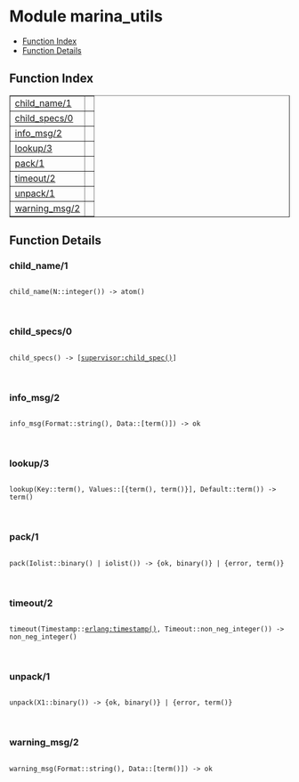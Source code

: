 

# Module marina_utils #
* [Function Index](#index)
* [Function Details](#functions)


<a name="index"></a>

## Function Index ##


<table width="100%" border="1" cellspacing="0" cellpadding="2" summary="function index"><tr><td valign="top"><a href="#child_name-1">child_name/1</a></td><td></td></tr><tr><td valign="top"><a href="#child_specs-0">child_specs/0</a></td><td></td></tr><tr><td valign="top"><a href="#info_msg-2">info_msg/2</a></td><td></td></tr><tr><td valign="top"><a href="#lookup-3">lookup/3</a></td><td></td></tr><tr><td valign="top"><a href="#pack-1">pack/1</a></td><td></td></tr><tr><td valign="top"><a href="#timeout-2">timeout/2</a></td><td></td></tr><tr><td valign="top"><a href="#unpack-1">unpack/1</a></td><td></td></tr><tr><td valign="top"><a href="#warning_msg-2">warning_msg/2</a></td><td></td></tr></table>


<a name="functions"></a>

## Function Details ##

<a name="child_name-1"></a>

### child_name/1 ###


<pre><code>
child_name(N::integer()) -&gt; atom()
</code></pre>
<br />


<a name="child_specs-0"></a>

### child_specs/0 ###


<pre><code>
child_specs() -&gt; [<a href="supervisor.md#type-child_spec">supervisor:child_spec()</a>]
</code></pre>
<br />


<a name="info_msg-2"></a>

### info_msg/2 ###


<pre><code>
info_msg(Format::string(), Data::[term()]) -&gt; ok
</code></pre>
<br />


<a name="lookup-3"></a>

### lookup/3 ###


<pre><code>
lookup(Key::term(), Values::[{term(), term()}], Default::term()) -&gt; term()
</code></pre>
<br />


<a name="pack-1"></a>

### pack/1 ###


<pre><code>
pack(Iolist::binary() | iolist()) -&gt; {ok, binary()} | {error, term()}
</code></pre>
<br />


<a name="timeout-2"></a>

### timeout/2 ###


<pre><code>
timeout(Timestamp::<a href="erlang.md#type-timestamp">erlang:timestamp()</a>, Timeout::non_neg_integer()) -&gt; non_neg_integer()
</code></pre>
<br />


<a name="unpack-1"></a>

### unpack/1 ###


<pre><code>
unpack(X1::binary()) -&gt; {ok, binary()} | {error, term()}
</code></pre>
<br />


<a name="warning_msg-2"></a>

### warning_msg/2 ###


<pre><code>
warning_msg(Format::string(), Data::[term()]) -&gt; ok
</code></pre>
<br />



